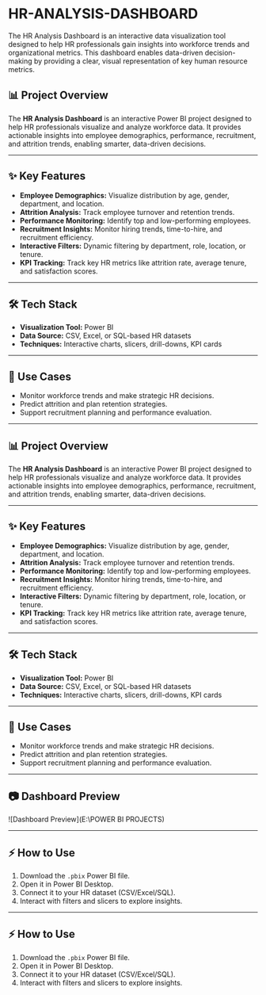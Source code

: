 # HR-ANALYSIS-DASHBOARD
The HR Analysis Dashboard is an interactive data visualization tool designed to help HR professionals gain insights into workforce trends and organizational metrics. This dashboard enables data-driven decision-making by providing a clear, visual representation of key human resource metrics.

## 📊 Project Overview
The **HR Analysis Dashboard** is an interactive Power BI project designed to help HR professionals visualize and analyze workforce data. It provides actionable insights into employee demographics, performance, recruitment, and attrition trends, enabling smarter, data-driven decisions.

---

## ✨ Key Features
- **Employee Demographics:** Visualize distribution by age, gender, department, and location.  
- **Attrition Analysis:** Track employee turnover and retention trends.  
- **Performance Monitoring:** Identify top and low-performing employees.  
- **Recruitment Insights:** Monitor hiring trends, time-to-hire, and recruitment efficiency.  
- **Interactive Filters:** Dynamic filtering by department, role, location, or tenure.  
- **KPI Tracking:** Track key HR metrics like attrition rate, average tenure, and satisfaction scores.

---

## 🛠 Tech Stack
- **Visualization Tool:** Power BI  
- **Data Source:** CSV, Excel, or SQL-based HR datasets  
- **Techniques:** Interactive charts, slicers, drill-downs, KPI cards  

---

## 🎯 Use Cases
- Monitor workforce trends and make strategic HR decisions.  
- Predict attrition and plan retention strategies.  
- Support recruitment planning and performance evaluation.  

---

## 📊 Project Overview
The **HR Analysis Dashboard** is an interactive Power BI project designed to help HR professionals visualize and analyze workforce data. It provides actionable insights into employee demographics, performance, recruitment, and attrition trends, enabling smarter, data-driven decisions.

---

## ✨ Key Features
- **Employee Demographics:** Visualize distribution by age, gender, department, and location.  
- **Attrition Analysis:** Track employee turnover and retention trends.  
- **Performance Monitoring:** Identify top and low-performing employees.  
- **Recruitment Insights:** Monitor hiring trends, time-to-hire, and recruitment efficiency.  
- **Interactive Filters:** Dynamic filtering by department, role, location, or tenure.  
- **KPI Tracking:** Track key HR metrics like attrition rate, average tenure, and satisfaction scores.

---

## 🛠 Tech Stack
- **Visualization Tool:** Power BI  
- **Data Source:** CSV, Excel, or SQL-based HR datasets  
- **Techniques:** Interactive charts, slicers, drill-downs, KPI cards  

---

## 🎯 Use Cases
- Monitor workforce trends and make strategic HR decisions.  
- Predict attrition and plan retention strategies.  
- Support recruitment planning and performance evaluation.  

---

## 📷 Dashboard Preview
![Dashboard Preview](E:\POWER BI PROJECTS)  

---

## ⚡ How to Use
1. Download the `.pbix` Power BI file.  
2. Open it in Power BI Desktop.  
3. Connect it to your HR dataset (CSV/Excel/SQL).  
4. Interact with filters and slicers to explore insights.  

---

## ⚡ How to Use
1. Download the `.pbix` Power BI file.  
2. Open it in Power BI Desktop.  
3. Connect it to your HR dataset (CSV/Excel/SQL).  
4. Interact with filters and slicers to explore insights.
